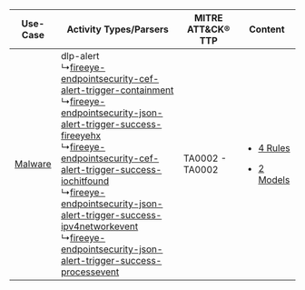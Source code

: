 |    Use-Case    | Activity Types/Parsers    | MITRE ATT&CK® TTP   | Content    |
|:----:| ---- | ---- | ---- |
| [Malware](../../../UseCases/uc_malware.md) |  dlp-alert<br> ↳[fireeye-endpointsecurity-cef-alert-trigger-containment](Ps/pC_fireeyeendpointsecuritycefalerttriggercontainment.md)<br> ↳[fireeye-endpointsecurity-json-alert-trigger-success-fireeyehx](Ps/pC_fireeyeendpointsecurityjsonalerttriggersuccessfireeyehx.md)<br> ↳[fireeye-endpointsecurity-cef-alert-trigger-success-iochitfound](Ps/pC_fireeyeendpointsecuritycefalerttriggersuccessiochitfound.md)<br> ↳[fireeye-endpointsecurity-json-alert-trigger-success-ipv4networkevent](Ps/pC_fireeyeendpointsecurityjsonalerttriggersuccessipv4networkevent.md)<br> ↳[fireeye-endpointsecurity-json-alert-trigger-success-processevent](Ps/pC_fireeyeendpointsecurityjsonalerttriggersuccessprocessevent.md)<br> | TA0002 - TA0002<br> | [<ul><li>4 Rules</li></ul><ul><li>2 Models</li></ul>](RM/r_m_fireeye_fireeye_endpoint_security_(hx)_Malware.md) |